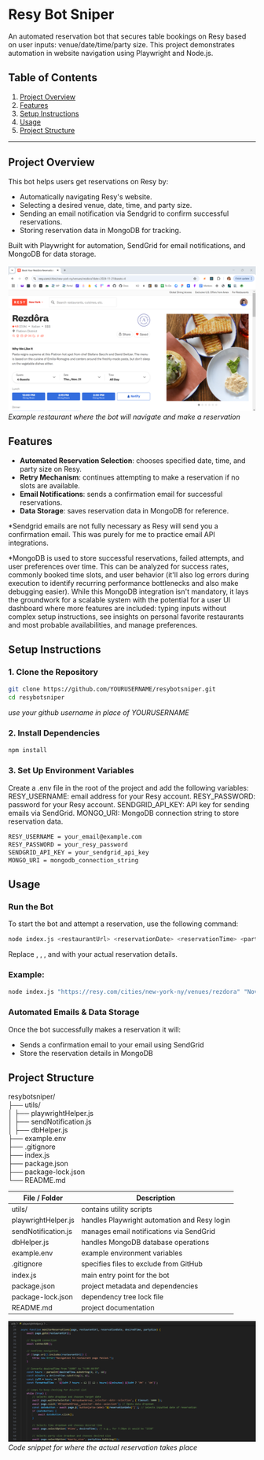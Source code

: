 # Resy Bot Sniper

An automated reservation bot that secures table bookings on Resy based on user inputs: venue/date/time/party size. This project demonstrates automation in website navigation using Playwright and Node.js.

## Table of Contents
1. [Project Overview](#project-overview)
2. [Features](#features)
3. [Setup Instructions](#setup-instructions)
4. [Usage](#usage)
5. [Project Structure](#project-structure)

---

## Project Overview

This bot helps users get reservations on Resy by:
- Automatically navigating Resy's website.
- Selecting a desired venue, date, time, and party size.
- Sending an email notification via Sendgrid to confirm successful reservations.
- Storing reservation data in MongoDB for tracking.

Built with Playwright for automation, SendGrid for email notifications, and MongoDB for data storage.  
<br>
![Resy Rezdora interface example](./resyRezdora.png)
*Example restaurant where the bot will navigate and make a reservation*

## Features

- **Automated Reservation Selection**: chooses specified date, time, and party size on Resy.
- **Retry Mechanism**: continues attempting to make a reservation if no slots are available.
- **Email Notifications**: sends a confirmation email for successful reservations.
- **Data Storage**: saves reservation data in MongoDB for reference.

*Sendgrid emails are not fully necessary as Resy will send you a confirmation email. This was purely for me to practice email API integrations.

*MongoDB is used to store successful reservations, failed attempts, and user preferences over time. This can be analyzed for success rates, commonly booked time slots, and user behavior (it'll also log errors during execution to identify recurring performance bottlenecks and also make debugging easier). 
While this MongoDB integration isn't mandatory, it lays the groundwork for a scalable system with the potential for a user UI dashboard where more features are included: typing inputs without complex setup instructions, see insights on personal favorite restaurants and most probable availabilities, and manage preferences.

## Setup Instructions

### 1. **Clone the Repository**

```bash
git clone https://github.com/YOURUSERNAME/resybotsniper.git
cd resybotsniper
```
*use your github username in place of YOURUSERNAME*

### 2. **Install Dependencies**

```bash
npm install
```

### 3. **Set Up Environment Variables**

Create a .env file in the root of the project and add the following variables:
RESY_USERNAME: email address for your Resy account.
RESY_PASSWORD: password for your Resy account.
SENDGRID_API_KEY: API key for sending emails via SendGrid.
MONGO_URI: MongoDB connection string to store reservation data.
```
RESY_USERNAME = your_email@example.com
RESY_PASSWORD = your_resy_password
SENDGRID_API_KEY = your_sendgrid_api_key
MONGO_URI = mongodb_connection_string
```

## Usage

### Run the Bot

To start the bot and attempt a reservation, use the following command:

```bash
node index.js <restaurantUrl> <reservationDate> <reservationTime> <partySize>
```
Replace <restaurantUrl>, <reservationDate>, <reservationTime>, and <partySize> with your actual reservation details.

### Example:

```bash
node index.js "https://resy.com/cities/new-york-ny/venues/rezdora" "November 14, 2024" "1930" "2"
```
### Automated Emails & Data Storage

Once the bot successfully makes a reservation it will:
- Sends a confirmation email to your email using SendGrid
- Store the reservation details in MongoDB


## Project Structure

resybotsniper/  
├── utils/  
│   ├── playwrightHelper.js  
│   ├── sendNotification.js  
│   ├── dbHelper.js  
├── example.env  
├── .gitignore  
├── index.js  
├── package.json  
├── package-lock.json  
└── README.md  

| File / Folder             | Description                                         |
|---------------------------|-----------------------------------------------------|
| utils/                    | contains utility scripts                            |
| playwrightHelper.js       | handles Playwright automation and Resy login        |
| sendNotification.js       | manages email notifications via SendGrid            |
| dbHelper.js               | handles MongoDB database operations                 |
| example.env               | example environment variables                       |
| .gitignore                | specifies files to exclude from GitHub              |
| index.js                  | main entry point for the bot                        |
| package.json              | project metadata and dependencies                   |
| package-lock.json         | dependency tree lock file                           |
| README.md                 | project documentation                               |

![monitorReservations function example](./monitorReservations.png)
*Code snippet for where the actual reservation takes place*
